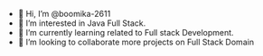 - 👋 Hi, I’m @boomika-2611
- 👀 I’m interested in Java Full Stack.
- 🌱 I’m currently learning related to Full stack Development.
- 💞️ I’m looking to collaborate more projects on Full Stack Domain
  

<!---
boomika-2611/boomika-2611 is a ✨ special ✨ repository because its `README.md` (this file) appears on your GitHub profile.
You can click the Preview link to take a look at your changes.
--->
